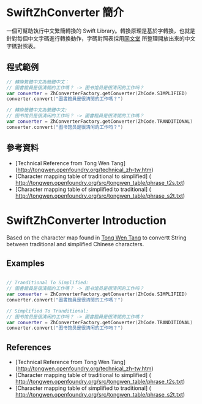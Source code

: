 # SwiftZhConverter 簡介
一個可幫助執行中文繁簡轉換的 Swift Library。轉換原理是基於字轉換，也就是針對每個中文字碼進行轉換動作，字碼對照表採用[同文堂](http://tongwen.openfoundry.org/technical_zh-tw.htm) 所整理開放出來的中文字碼對照表。

## 程式範例
``` swift
// 轉換繁體中文為簡體中文︰
// 圖書館員是很清閒的工作嗎？ -> 图书馆员是很清闲的工作吗？
var converter = ZhConverterFactory.getConverter(ZhCode.SIMPLIFIED)
converter.convert("圖書館員是很清閒的工作嗎？")

// 轉換簡體中文為繁體中文:
// 图书馆员是很清闲的工作吗？ -> 圖書館員是很清閒的工作嗎？
var converter = ZhConverterFactory.getConverter(ZhCode.TRANDITIONAL)
converter.convert("图书馆员是很清闲的工作吗？")
```

## 參考資料
- [Technical Reference from Tong Wen Tang] (http://tongwen.openfoundry.org/technical_zh-tw.htm)
- [Character mapping table of traditional to simplified] ( http://tongwen.openfoundry.org/src/tongwen_table/phrase_t2s.txt)
- [Character mapping table of simplified to traditional] ( http://tongwen.openfoundry.org/src/tongwen_table/phrase_s2t.txt)

# SwiftZhConverter Introduction
Based on the character map found in [Tong Wen Tang](http://tongwen.openfoundry.org/technical_zh-tw.htm) to convertt String between traditional and simplified Chinese characters.

## Examples
``` swift

// Tranditional To Simplified:
// 圖書館員是很清閒的工作嗎？ -> 图书馆员是很清闲的工作吗？
var converter = ZhConverterFactory.getConverter(ZhCode.SIMPLIFIED)
converter.convert("圖書館員是很清閒的工作嗎？")

// Simplified To Tranditional:
// 图书馆员是很清闲的工作吗？ -> 圖書館員是很清閒的工作嗎？
var converter = ZhConverterFactory.getConverter(ZhCode.TRANDITIONAL)
converter.convert("图书馆员是很清闲的工作吗？")
```

## References
- [Technical Reference from Tong Wen Tang] (http://tongwen.openfoundry.org/technical_zh-tw.htm)
- [Character mapping table of traditional to simplified] ( http://tongwen.openfoundry.org/src/tongwen_table/phrase_t2s.txt)
- [Character mapping table of simplified to traditional] ( http://tongwen.openfoundry.org/src/tongwen_table/phrase_s2t.txt)

